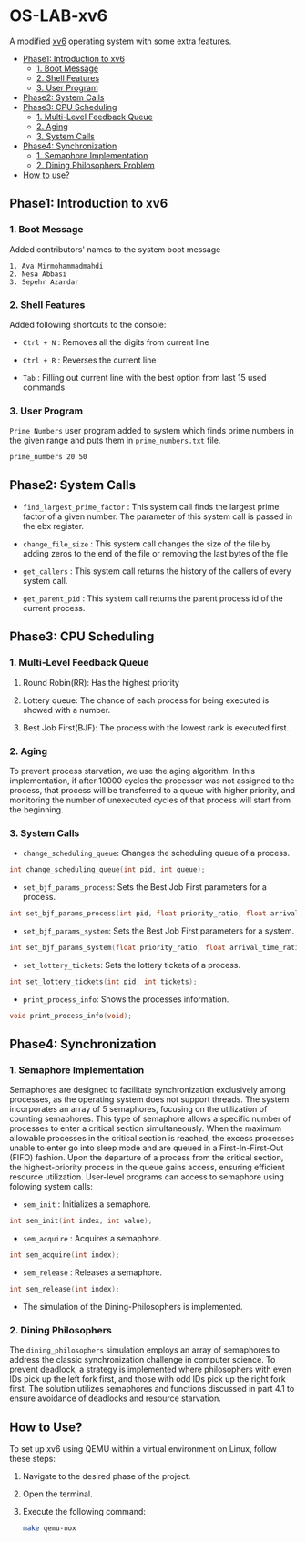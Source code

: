 # OS-LAB-xv6
A modified [xv6](https://github.com/mit-pdos/xv6-public) operating system with some extra features.


- [Phase1: Introduction to xv6](#phase1-introduction-to-xv6) 
    - [1. Boot Message](#1-boot-message) 
    - [2. Shell Features](#2-shell-features) 
    - [3. User Program](#3-user-program)
- [Phase2: System Calls](#phase2-system-calls)
- [Phase3: CPU Scheduling](#phase3-cpu-scheduling)
    - [1. Multi-Level Feedback Queue](#1-multi-level-feedback-queue)
    - [2. Aging](#2-aging)
    - [3. System Calls](#3-system-calls)
- [Phase4: Synchronization](#phase4-synchronization)
    - [1. Semaphore Implementation](#1-semaphore-implementation)
    - [2. Dining Philosophers Problem](#2-dining-philosophers)
- [How to use?](#how-to-use)

## Phase1: Introduction to xv6
### 1. Boot Message
Added contributors' names to the system boot message
```text
1. Ava Mirmohammadmahdi
2. Nesa Abbasi
3. Sepehr Azardar
```
### 2. Shell Features
Added following shortcuts to the console: 

- `Ctrl + N` : Removes all the digits from current line

- `Ctrl + R` : Reverses the current line

- `Tab` : Filling out current line with the best option from last 15 used commands

### 3. User Program
`Prime Numbers` user program added to system which finds prime numbers in the given range and puts them in `prime_numbers.txt` file.

```text
prime_numbers 20 50
```

## Phase2: System Calls
* `find_largest_prime_factor` : This system call finds the largest prime factor of a given number. The parameter of this system call is passed in the ebx register.

* `change_file_size` : This system call changes the size of the file by adding zeros to the end of the file or removing the last bytes of the file

* `get_callers` : This system call returns the history of the callers of every system call.

* `get_parent_pid` : This system call returns the parent process id of the current process.

## Phase3: CPU Scheduling
### 1. Multi-Level Feedback Queue

1. Round Robin(RR): Has the highest priority

2. Lottery queue: The chance of each process for being executed is showed with a number.

3. Best Job First(BJF): The process with the lowest rank is executed first.

### 2. Aging
To prevent process starvation, we use the aging algorithm. In this implementation, if after 10000 cycles the processor was not assigned to the process, that process will be transferred to a queue with higher priority, and monitoring the number of unexecuted cycles of that process will start from the beginning.

### 3. System Calls

- `change_scheduling_queue`: Changes the scheduling queue of a process.
```c++
int change_scheduling_queue(int pid, int queue);
```

- `set_bjf_params_process`: Sets the Best Job First parameters for a process.
```c++
int set_bjf_params_process(int pid, float priority_ratio, float arrival_time_ratio, float executed_cycles_ratio);
```

- `set_bjf_params_system`: Sets the Best Job First parameters for a system.
```c++
int set_bjf_params_system(float priority_ratio, float arrival_time_ratio, float executed_cycles_ratio);
```

- `set_lottery_tickets`: Sets the lottery tickets of a process.
```c++
int set_lottery_tickets(int pid, int tickets);
```

- `print_process_info`: Shows the processes information.
```c++
void print_process_info(void);
```

## Phase4: Synchronization
### 1. Semaphore Implementation
Semaphores are designed to facilitate synchronization exclusively among processes, as the operating system does not support threads. The system incorporates an array of 5 semaphores, focusing on the utilization of counting semaphores. This type of semaphore allows a specific number of processes to enter a critical section simultaneously. When the maximum allowable processes in the critical section is reached, the excess processes unable to enter go into sleep mode and are queued in a First-In-First-Out (FIFO) fashion. Upon the departure of a process from the critical section, the highest-priority process in the queue gains access, ensuring efficient resource utilization.
User-level programs can access to semaphore using folowing system calls:
- `sem_init` : Initializes a semaphore.

```c++
int sem_init(int index, int value);
```

- `sem_acquire` : Acquires a semaphore.

```c++
int sem_acquire(int index);
```

- `sem_release` : Releases a semaphore.

```c++
int sem_release(int index);
```

* The simulation of the Dining-Philosophers is implemented. 


### 2. Dining Philosophers

The `dining_philosophers` simulation employs an array of semaphores to address the classic synchronization challenge in computer science. To prevent deadlock, a strategy is implemented where philosophers with even IDs pick up the left fork first, and those with odd IDs pick up the right fork first. The solution utilizes semaphores and functions discussed in part 4.1 to ensure avoidance of deadlocks and resource starvation.


## How to Use?

To set up xv6 using QEMU within a virtual environment on Linux, follow these steps:
1. Navigate to the desired phase of the project.
2. Open the terminal.
3. Execute the following command:

   ```bash
   make qemu-nox
   ```




